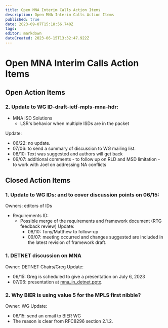 ```yaml
---
title: Open MNA Interim Calls Action Items
description: Open MNA Interim Calls Action Items
published: true
date: 2023-09-07T15:18:56.740Z
tags: 
editor: markdown
dateCreated: 2023-06-15T13:32:47.922Z
---
```


# Open MNA Interim Calls Action Items

## Open Action Items

### 2. Update to WG ID-draft-ietf-mpls-mna-hdr:
- MNA ISD Solutions 
  - LSR's behavior when multiple ISDs are in the packet

Update:
  - 06/22: no update.
  - 07/06: to send a summary of discussion to WG mailing list.
  - 08/10: Text was suggested and authors will get back
  - 09/07: additional comments
           - to follow up on RLD and MSD limitation
           - to work with Joel on addressing NA conflicts


## Closed Action Items

### 1. Update to WG IDs: <draft-ietf-mpls-mna-requirements> and <draft-ietf-mpls-mna-fwk> to cover discussion points on 06/15:
Owners: editors of IDs
- Requirements ID:
  * Possible merge of the requirements and framework document (RTG feedback review)
Update:
    - 08/10: Tony/Matthew to follow-up
    - 09/07: meeting occurred and changes suggested are included in the latest revision of framework draft.

### 1. DETNET discussion on MNA
Owner: DETNET Chairs/Greg
Update:
- 06/15: Greg is scheduled to give a presentation on July 6, 2023
- 07/06: presentation at [mna_in_detnet.pptx](/mpls/mna_in_detnet.pptx).
 
### 2. Why BIER is using value 5 for the MPLS first nibble?
Owner: WG
Update:
- 06/15: send an email to BIER WG
- The reason is clear from RFC8296 section 2.1.2.